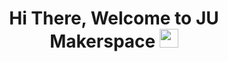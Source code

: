 <h1 align="center">Hi There, Welcome to JU Makerspace <img src="https://raw.githubusercontent.com/MartinHeinz/MartinHeinz/master/wave.gif" width="30px"></h1>